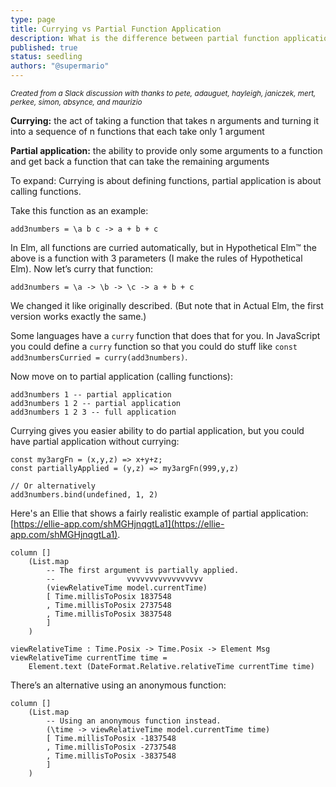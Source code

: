 ```yaml
---
type: page
title: Currying vs Partial Function Application
description: What is the difference between partial function application and currying?
published: true
status: seedling
authors: "@supermario"
---
```


*<small>Created from a Slack discussion with thanks to pete, adauguet, hayleigh, janiczek, mert, perkee, simon, absynce, and maurizio</small>*

**Currying:** the act of taking a function that takes n arguments and turning it into a sequence of n functions that each take only 1 argument

**Partial application:** the ability to provide only some arguments to a function and get back a function that can take the remaining arguments

To expand: Currying is about defining functions, partial application is about calling functions.

Take this function as an example:

```
add3numbers = \a b c -> a + b + c
```

In Elm, all functions are curried automatically, but in Hypothetical Elm™️ the above is a function with 3 parameters (I make the rules of Hypothetical Elm). Now let’s curry that function:

```
add3numbers = \a -> \b -> \c -> a + b + c
```

We changed it like originally described. (But note that in Actual Elm, the first version works exactly the same.)

Some languages have a `curry` function that does that for you. In JavaScript you could define a `curry` function so that you could do stuff like `const add3numbersCurried = curry(add3numbers)`.

Now move on to partial application (calling functions):

```
add3numbers 1 -- partial application
add3numbers 1 2 -- partial application
add3numbers 1 2 3 -- full application
```

Currying gives you easier ability to do partial application, but you could have partial application without currying:

```
const my3argFn = (x,y,z) => x+y+z;
const partiallyApplied = (y,z) => my3argFn(999,y,z)

// Or alternatively
add3numbers.bind(undefined, 1, 2)
```

Here's an Ellie that shows a fairly realistic example of partial application: [https://ellie-app.com/shMGHjnqgtLa1](https://ellie-app.com/shMGHjnqgtLa1).

```
column []
    (List.map
        -- The first argument is partially applied.
        --                vvvvvvvvvvvvvvvvv
        (viewRelativeTime model.currentTime)
        [ Time.millisToPosix 1837548
        , Time.millisToPosix 2737548
        , Time.millisToPosix 3837548
        ]
    )

viewRelativeTime : Time.Posix -> Time.Posix -> Element Msg
viewRelativeTime currentTime time =
    Element.text (DateFormat.Relative.relativeTime currentTime time)
```
There’s an alternative using an anonymous function:
```
column []
    (List.map
        -- Using an anonymous function instead.
        (\time -> viewRelativeTime model.currentTime time)
        [ Time.millisToPosix -1837548
        , Time.millisToPosix -2737548
        , Time.millisToPosix -3837548
        ]
    )
```
